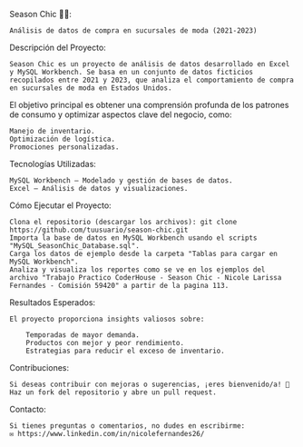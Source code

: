Season Chic 👗🛒:

    Análisis de datos de compra en sucursales de moda (2021-2023)


Descripción del Proyecto:

    Season Chic es un proyecto de análisis de datos desarrollado en Excel y MySQL Workbench. Se basa en un conjunto de datos ficticios recopilados entre 2021 y 2023, que analiza el comportamiento de compra en sucursales de moda en Estados Unidos.


El objetivo principal es obtener una comprensión profunda de los patrones de consumo y optimizar aspectos clave del negocio, como:

    Manejo de inventario.
    Optimización de logística.
    Promociones personalizadas.


Tecnologías Utilizadas: 

    MySQL Workbench – Modelado y gestión de bases de datos.
    Excel – Análisis de datos y visualizaciones.


Cómo Ejecutar el Proyecto:

    Clona el repositorio (descargar los archivos): git clone https://github.com/tuusuario/season-chic.git
    Importa la base de datos en MySQL Workbench usando el scripts "MySQL_SeasonChic_Database.sql".
    Carga los datos de ejemplo desde la carpeta "Tablas para cargar en MySQL Workbench".
    Analiza y visualiza los reportes como se ve en los ejemplos del archivo "Trabajo Practico CoderHouse - Season Chic - Nicole Larissa Fernandes - Comisión 59420" a partir de la pagina 113.


Resultados Esperados:

    El proyecto proporciona insights valiosos sobre:
    
        Temporadas de mayor demanda.
        Productos con mejor y peor rendimiento.
        Estrategias para reducir el exceso de inventario.

        

Contribuciones: 

    Si deseas contribuir con mejoras o sugerencias, ¡eres bienvenido/a! 🚀 Haz un fork del repositorio y abre un pull request.


Contacto: 

    Si tienes preguntas o comentarios, no dudes en escribirme:
    ✉️ https://www.linkedin.com/in/nicolefernandes26/
